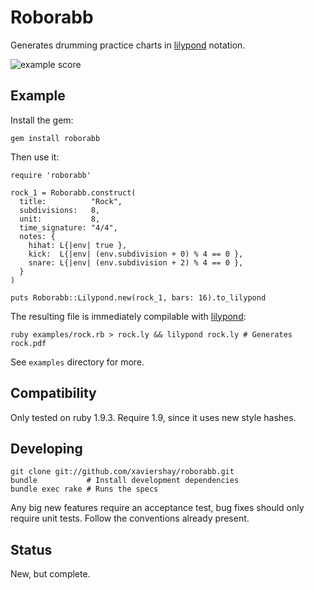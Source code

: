 Roborabb
========

Generates drumming practice charts in [lilypond][lilypond] notation.

<img
  src="https://img.skitch.com/20111210-n7ey6x4jrmiaq11tjj1j8qqd4u.jpg"
  alt='example score' />

Example
-------

Install the gem:

    gem install roborabb

Then use it:

    require 'roborabb'

    rock_1 = Roborabb.construct(
      title:          "Rock",
      subdivisions:   8,
      unit:           8,
      time_signature: "4/4",
      notes: {
        hihat: L{|env| true },
        kick:  L{|env| (env.subdivision + 0) % 4 == 0 },
        snare: L{|env| (env.subdivision + 2) % 4 == 0 },
      }
    )

    puts Roborabb::Lilypond.new(rock_1, bars: 16).to_lilypond

The resulting file is immediately compilable with [lilypond][lilypond]:

    ruby examples/rock.rb > rock.ly && lilypond rock.ly # Generates rock.pdf

See `examples` directory for more.

[lilypond]: http://lilypond.org/

Compatibility
-------------

Only tested on ruby 1.9.3. Require 1.9, since it uses new style hashes.

Developing
----------

    git clone git://github.com/xaviershay/roborabb.git
    bundle           # Install development dependencies
    bundle exec rake # Runs the specs

Any big new features require an acceptance test, bug fixes should only require
unit tests. Follow the conventions already present.

Status
------

New, but complete.
